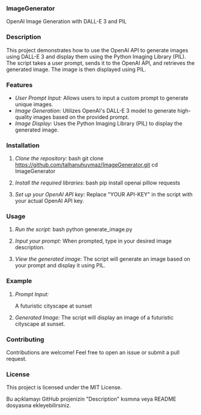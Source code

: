 ### ImageGenerator
OpenAI Image Generation with DALL-E 3 and PIL

### Description
This project demonstrates how to use the OpenAI API to generate images using DALL-E 3 and display them using the Python Imaging Library (PIL). The script takes a user prompt, sends it to the OpenAI API, and retrieves the generated image. The image is then displayed using PIL.

### Features
- *User Prompt Input:* Allows users to input a custom prompt to generate unique images.
- *Image Generation:* Utilizes OpenAI's DALL-E 3 model to generate high-quality images based on the provided prompt.
- *Image Display:* Uses the Python Imaging Library (PIL) to display the generated image.

### Installation

1. *Clone the repository:*
   bash
   git clone https://github.com/talhanuhuymaz/ImageGenerator.git
   cd ImageGenerator
   

2. *Install the required libraries:*
   bash
   pip install openai pillow requests
   

3. *Set up your OpenAI API key:*
   Replace "YOUR API-KEY" in the script with your actual OpenAI API key.

### Usage

1. *Run the script:*
   bash
   python generate_image.py
   

2. *Input your prompt:*
   When prompted, type in your desired image description.

3. *View the generated image:*
   The script will generate an image based on your prompt and display it using PIL.

### Example

1. *Prompt Input:*
   
   A futuristic cityscape at sunset
   

2. *Generated Image:*
   The script will display an image of a futuristic cityscape at sunset.

### Contributing
Contributions are welcome! Feel free to open an issue or submit a pull request.

### License
This project is licensed under the MIT License.


Bu açıklamayı GitHub projenizin "Description" kısmına veya README dosyasına ekleyebilirsiniz.
